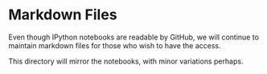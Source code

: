 # Markdown Files 

Even though IPython notebooks are readable by GitHub, we will continue to maintain markdown files for those who wish to have the access.

This directory will mirror the notebooks, with minor variations perhaps.
